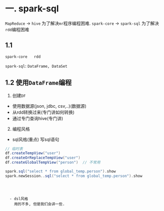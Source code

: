 # 一. spark-sql

`MapReduce` -> `hive`  为了解决`mr`程序编程困难.
`spark-core` -> `spark-sql` 为了解决`rdd`编程困难

## 1.1 
`spark-core   rdd`

`spark-sql`: `DataFrame, DataSet`

## 1.2 使用`DataFrame`编程

1. 创建`DF`
 - 使用数据源(json, jdbc, csv,..)(数据源)
 - 从rdd转换过来(专门讲如何转换)
 - 通过专门查询hive(专门讲)
2. 编程风格
  - sql风格(重点)
   写sql语句
   ```scala
  // 临时表
  df.createTempView("user")
  df.createOrReplaceTempView("user")
  df.createGlobalTempView("person")  // 不常用
  
  spark.sql("select * from global_temp.person").show
  spark.newSession..sql("select * from global_temp.person").show
   ```

```
   
  
  
  - dsl风格
    用的不多, 但是我们会讲一些.




```